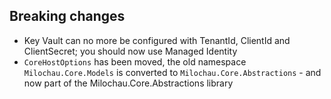 [//]: # (Format this CHANGELOG.md with these titles:)
[//]: # (Breaking changes)
[//]: # (New features)
[//]: # (Bug fixes)
[//]: # (Minor changes)

## Breaking changes

- Key Vault can no more be configured with TenantId, ClientId and ClientSecret; you should now use Managed Identity
- `CoreHostOptions` has been moved, the old namespace `Milochau.Core.Models` is converted to `Milochau.Core.Abstractions` - and now part of the Milochau.Core.Abstractions library

